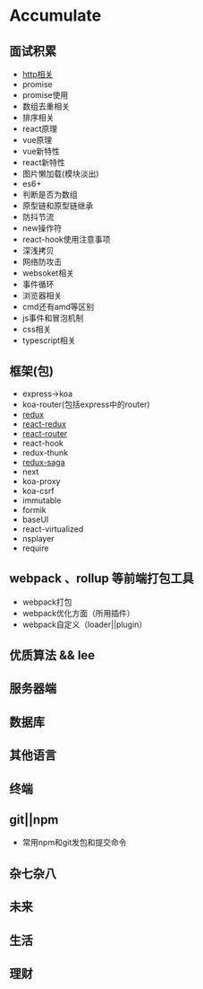 # Accumulate

## 面试积累

* [http相关](https://zhuanlan.zhihu.com/p/73409439)
* promise
* promise使用
* 数组去重相关
* 排序相关
* react原理
* vue原理
* vue新特性
* react新特性
* 图片懒加载(模块淡出)
* es6+
* 判断是否为数组
* 原型链和原型链继承
* 防抖节流
* new操作符
* react-hook使用注意事项
* 深浅拷贝
* 网络防攻击
* websoket相关
* 事件循环
* 浏览器相关
* cmd还有amd等区别
* js事件和冒泡机制
* css相关
* typescript相关

## 框架(包)

* express->koa
* koa-router(包括express中的router)
* [redux](https://github.com/xinre/redux-my)
* [react-redux](https://github.com/xinre/react-redux-my)
* [react-router](https://github.com/xinre/my-react-routerv4)
* react-hook
* redux-thunk
* [redux-saga](https://github.com/xinre/mys)
* next
* koa-proxy
* koa-csrf
* immutable
* formik
* baseUI
* react-virtualized
* nsplayer
* require

## webpack 、rollup 等前端打包工具

* webpack打包
* webpack优化方面（所用插件）
* webpack自定义（loader||plugin）

## 优质算法 && lee

## 服务器端

## 数据库

## 其他语言

## 终端

## git||npm

* 常用npm和git发包和提交命令

## 杂七杂八

## 未来

## 生活

## 理财





